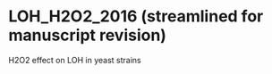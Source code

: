 LOH_H2O2_2016 (streamlined for manuscript revision)
=============

H2O2 effect on LOH in yeast strains


